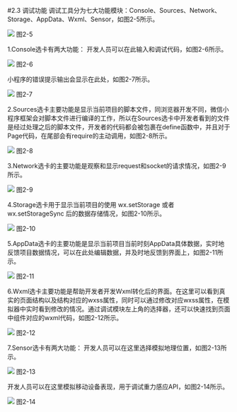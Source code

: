 #2.3 调试功能
调试工具分为七大功能模块：Console、Sources、Network、Storage、AppData、Wxml、Sensor，如图2-5所示。

![](/assets/图2-5.png)
图2-5

1.Console选卡有两大功能：
 开发人员可以在此输入和调试代码，如图2-6所示。
 
 ![](/assets/图2-6.png)
 图2-6
 
 小程序的错误提示输出会显示在此处，如图2-7所示。 
 
 ![](/assets/图2-7.png)
 图2-7
 
2.Sources选卡主要功能是显示当前项目的脚本文件，同浏览器开发不同，微信小程序框架会对脚本文件进行编译的工作，所以在Sources选卡中开发者看到的文件是经过处理之后的脚本文件，开发者的代码都会被包裹在define函数中，并且对于Page代码，在尾部会有require的主动调用，如图2-8所示。

![](/assets/图2-8.png)
图2-8

3.Network选卡的主要功能是观察和显示request和socket的请求情况，如图2-9所示。

![](/assets/图2-9.png)
图2-9

4.Storage选卡用于显示当前项目的使用 wx.setStorage 或者 wx.setStorageSync 后的数据存储情况，如图2-10所示。

![](/assets/图2-10.png)
图2-10

5.AppData选卡的主要功能是显示当前项目当前时刻AppData具体数据，实时地反馈项目数据情况，可以在此处编辑数据，并及时地反馈到界面上，如图2-11所示。

![](/assets/图2-11.png)
图2-11

6.Wxml选卡主要功能是帮助开发者开发Wxml转化后的界面。在这里可以看到真实的页面结构以及结构对应的wxss属性，同时可以通过修改对应wxss属性，在模拟器中实时看到修改的情况。通过调试模块左上角的选择器，还可以快速找到页面中组件对应的wxml代码，如图2-12所示。

![](/assets/图2-12.png)
图2-12

7.Sensor选卡有两大功能：
开发人员可以在这里选择模拟地理位置，如图2-13所示。

![](/assets/图2-13.png)
图2-13

开发人员可以在这里模拟移动设备表现，用于调试重力感应API，如图2-14所示。

![](/assets/图2-14.png)
图2-14

